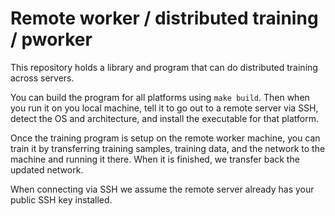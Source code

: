 # Remote worker / distributed training / pworker

This repository holds a library and program that can do distributed training
across servers.

You can build the program for all platforms using `make build`.
Then when you run it on you local machine, tell it to go out to a remote server
via SSH, detect the OS and architecture, and install the executable for that
platform.

Once the training program is setup on the remote worker machine, you can train
it by transferring training samples, training data, and the network to the
machine and running it there. When it is finished, we transfer back the updated
network.

When connecting via SSH we assume the remote server already has your public SSH
key installed.
